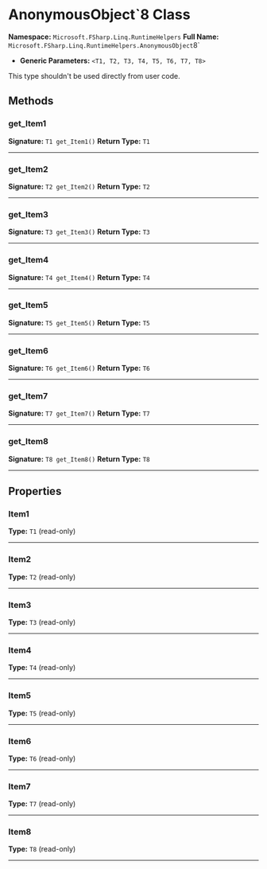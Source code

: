 # AnonymousObject`8 Class

**Namespace:** `Microsoft.FSharp.Linq.RuntimeHelpers`
**Full Name:** `Microsoft.FSharp.Linq.RuntimeHelpers.AnonymousObject`8`
- **Generic Parameters:** `<T1, T2, T3, T4, T5, T6, T7, T8>`

This type shouldn't be used directly from user code.

## Methods

### get_Item1

**Signature:** `T1 get_Item1()`
**Return Type:** `T1`

---

### get_Item2

**Signature:** `T2 get_Item2()`
**Return Type:** `T2`

---

### get_Item3

**Signature:** `T3 get_Item3()`
**Return Type:** `T3`

---

### get_Item4

**Signature:** `T4 get_Item4()`
**Return Type:** `T4`

---

### get_Item5

**Signature:** `T5 get_Item5()`
**Return Type:** `T5`

---

### get_Item6

**Signature:** `T6 get_Item6()`
**Return Type:** `T6`

---

### get_Item7

**Signature:** `T7 get_Item7()`
**Return Type:** `T7`

---

### get_Item8

**Signature:** `T8 get_Item8()`
**Return Type:** `T8`

---

## Properties

### Item1

**Type:** `T1` (read-only)

---

### Item2

**Type:** `T2` (read-only)

---

### Item3

**Type:** `T3` (read-only)

---

### Item4

**Type:** `T4` (read-only)

---

### Item5

**Type:** `T5` (read-only)

---

### Item6

**Type:** `T6` (read-only)

---

### Item7

**Type:** `T7` (read-only)

---

### Item8

**Type:** `T8` (read-only)

---